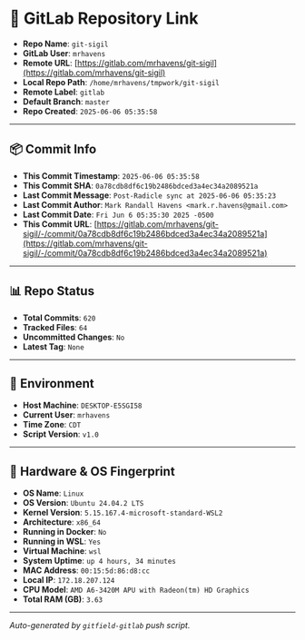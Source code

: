 # 🔗 GitLab Repository Link

- **Repo Name**: `git-sigil`
- **GitLab User**: `mrhavens`
- **Remote URL**: [https://gitlab.com/mrhavens/git-sigil](https://gitlab.com/mrhavens/git-sigil)
- **Local Repo Path**: `/home/mrhavens/tmpwork/git-sigil`
- **Remote Label**: `gitlab`
- **Default Branch**: `master`
- **Repo Created**: `2025-06-06 05:35:58`

---

## 📦 Commit Info

- **This Commit Timestamp**: `2025-06-06 05:35:58`
- **This Commit SHA**: `0a78cdb8df6c19b2486bdced3a4ec34a2089521a`
- **Last Commit Message**: `Post-Radicle sync at 2025-06-06 05:35:23`
- **Last Commit Author**: `Mark Randall Havens <mark.r.havens@gmail.com>`
- **Last Commit Date**: `Fri Jun 6 05:35:30 2025 -0500`
- **This Commit URL**: [https://gitlab.com/mrhavens/git-sigil/-/commit/0a78cdb8df6c19b2486bdced3a4ec34a2089521a](https://gitlab.com/mrhavens/git-sigil/-/commit/0a78cdb8df6c19b2486bdced3a4ec34a2089521a)

---

## 📊 Repo Status

- **Total Commits**: `620`
- **Tracked Files**: `64`
- **Uncommitted Changes**: `No`
- **Latest Tag**: `None`

---

## 🧽 Environment

- **Host Machine**: `DESKTOP-E5SGI58`
- **Current User**: `mrhavens`
- **Time Zone**: `CDT`
- **Script Version**: `v1.0`

---

## 🧬 Hardware & OS Fingerprint

- **OS Name**: `Linux`
- **OS Version**: `Ubuntu 24.04.2 LTS`
- **Kernel Version**: `5.15.167.4-microsoft-standard-WSL2`
- **Architecture**: `x86_64`
- **Running in Docker**: `No`
- **Running in WSL**: `Yes`
- **Virtual Machine**: `wsl`
- **System Uptime**: `up 4 hours, 34 minutes`
- **MAC Address**: `00:15:5d:86:d8:cc`
- **Local IP**: `172.18.207.124`
- **CPU Model**: `AMD A6-3420M APU with Radeon(tm) HD Graphics`
- **Total RAM (GB)**: `3.63`

---

_Auto-generated by `gitfield-gitlab` push script._
